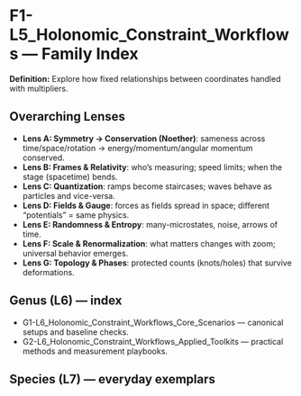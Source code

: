 # F1-L5_Holonomic_Constraint_Workflows — Family Index
**Definition:** Explore how fixed relationships between coordinates handled with multipliers.

## Overarching Lenses

- **Lens A: Symmetry -> Conservation (Noether)**: sameness across time/space/rotation → energy/momentum/angular momentum conserved.
- **Lens B: Frames & Relativity**: who’s measuring; speed limits; when the stage (spacetime) bends.
- **Lens C: Quantization**: ramps become staircases; waves behave as particles and vice-versa.
- **Lens D: Fields & Gauge**: forces as fields spread in space; different “potentials” = same physics.
- **Lens E: Randomness & Entropy**: many-microstates, noise, arrows of time.
- **Lens F: Scale & Renormalization**: what matters changes with zoom; universal behavior emerges.
- **Lens G: Topology & Phases**: protected counts (knots/holes) that survive deformations.

## Genus (L6) — index
- G1-L6_Holonomic_Constraint_Workflows_Core_Scenarios — canonical setups and baseline checks.
- G2-L6_Holonomic_Constraint_Workflows_Applied_Toolkits — practical methods and measurement playbooks.

## Species (L7) — everyday exemplars
